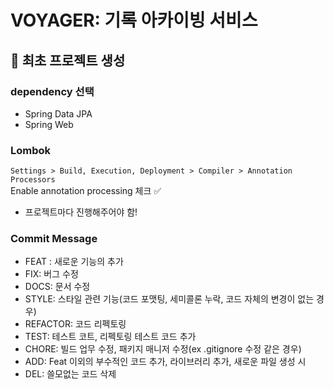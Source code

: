 # VOYAGER: 기록 아카이빙 서비스

## 🦖 최초 프로젝트 생성

### dependency 선택
  - Spring Data JPA
  - Spring Web

### Lombok
`Settings > Build, Execution, Deployment > Compiler > Annotation Processors` <br>
Enable annotation processing 체크 ✅
* 프로젝트마다 진행해주어야 함!

### Commit Message
- FEAT : 새로운 기능의 추가
- FIX: 버그 수정
- DOCS: 문서 수정
- STYLE: 스타일 관련 기능(코드 포맷팅, 세미콜론 누락, 코드 자체의 변경이 없는 경우)
- REFACTOR: 코드 리펙토링
- TEST: 테스트 코트, 리펙토링 테스트 코드 추가
- CHORE: 빌드 업무 수정, 패키지 매니저 수정(ex .gitignore 수정 같은 경우)
- ADD: Feat 이외의 부수적인 코드 추가, 라이브러리 추가, 새로운 파일 생성 시
- DEL: 쓸모없는 코드 삭제

